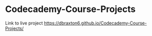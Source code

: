 # Codecademy-Course-Projects

Link to live project
https://dbraxton6.github.io/Codecademy-Course-Projects/
